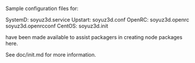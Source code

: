 Sample configuration files for:

SystemD: soyuz3d.service
Upstart: soyuz3d.conf
OpenRC:  soyuz3d.openrc
         soyuz3d.openrcconf
CentOS:  soyuz3d.init

have been made available to assist packagers in creating node packages here.

See doc/init.md for more information.
